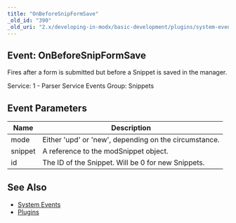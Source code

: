 ```yaml
---
title: "OnBeforeSnipFormSave"
_old_id: "390"
_old_uri: "2.x/developing-in-modx/basic-development/plugins/system-events/onbeforesnipformsave"
---
```


## Event: OnBeforeSnipFormSave

Fires after a form is submitted but before a Snippet is saved in the manager.

Service: 1 - Parser Service Events 
Group: Snippets

## Event Parameters

| Name | Description |
|------|-------------|
| mode | Either 'upd' or 'new', depending on the circumstance. |
| snippet | A reference to the modSnippet object. |
| id | The ID of the Snippet. Will be 0 for new Snippets. |

## See Also

- [System Events](developing-in-modx/basic-development/plugins/system-events "System Events")
- [Plugins](developing-in-modx/basic-development/plugins "Plugins")